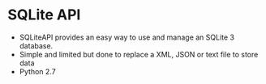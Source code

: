 # SQLite API

* SQLiteAPI provides an easy way to use and manage an SQLite 3 database.
* Simple and limited but done to replace a XML, JSON or text file to store data
* Python 2.7
